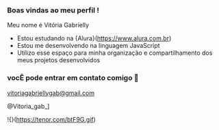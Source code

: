 ### Boas vindas ao meu perfil !

Meu nome é Vitória Gabrielly

- Estou estudando na {Alura}(https://www.alura.com.br)
- Estou me desenvolvendo na linguagem JavaScript
- Utilizo esse espaço para minha organização e compartilhamento dos meus projetos desenvolvidos

### vocÊ pode entrar em contato comigo 📧

vitoriagabriellygab@gmail.com

@Vitoria_gab_]

!{}(https://tenor.com/btF9G.gif)
